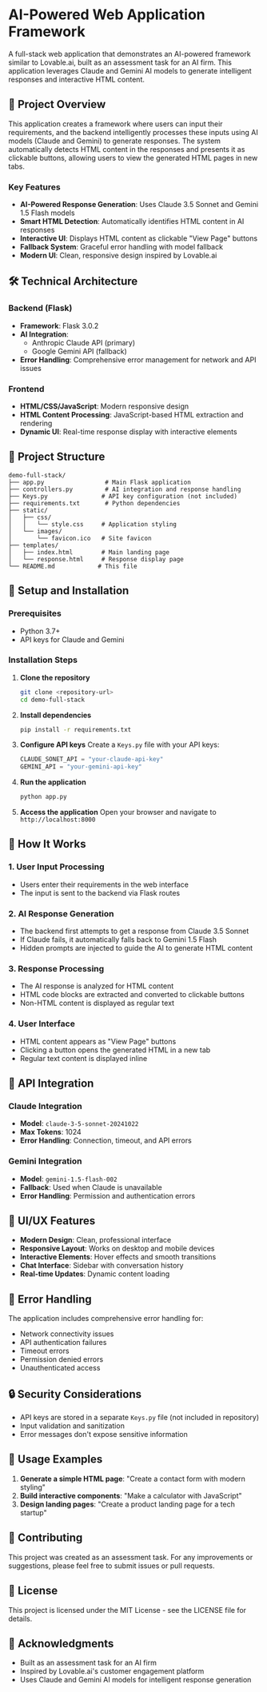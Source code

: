 # AI-Powered Web Application Framework

A full-stack web application that demonstrates an AI-powered framework similar to Lovable.ai, built as an assessment task for an AI firm. This application leverages Claude and Gemini AI models to generate intelligent responses and interactive HTML content.

## 🚀 Project Overview

This application creates a framework where users can input their requirements, and the backend intelligently processes these inputs using AI models (Claude and Gemini) to generate responses. The system automatically detects HTML content in the responses and presents it as clickable buttons, allowing users to view the generated HTML pages in new tabs.

### Key Features

- **AI-Powered Response Generation**: Uses Claude 3.5 Sonnet and Gemini 1.5 Flash models
- **Smart HTML Detection**: Automatically identifies HTML content in AI responses
- **Interactive UI**: Displays HTML content as clickable "View Page" buttons
- **Fallback System**: Graceful error handling with model fallback
- **Modern UI**: Clean, responsive design inspired by Lovable.ai

## 🛠️ Technical Architecture

### Backend (Flask)
- **Framework**: Flask 3.0.2
- **AI Integration**: 
  - Anthropic Claude API (primary)
  - Google Gemini API (fallback)
- **Error Handling**: Comprehensive error management for network and API issues

### Frontend
- **HTML/CSS/JavaScript**: Modern responsive design
- **HTML Content Processing**: JavaScript-based HTML extraction and rendering
- **Dynamic UI**: Real-time response display with interactive elements

## 📁 Project Structure

```
demo-full-stack/
├── app.py                 # Main Flask application
├── controllers.py         # AI integration and response handling
├── Keys.py               # API key configuration (not included)
├── requirements.txt       # Python dependencies
├── static/
│   ├── css/
│   │   └── style.css     # Application styling
│   └── images/
│       └── favicon.ico   # Site favicon
├── templates/
│   ├── index.html        # Main landing page
│   └── response.html     # Response display page
└── README.md            # This file
```

## 🔧 Setup and Installation

### Prerequisites
- Python 3.7+
- API keys for Claude and Gemini

### Installation Steps

1. **Clone the repository**
   ```bash
   git clone <repository-url>
   cd demo-full-stack
   ```

2. **Install dependencies**
   ```bash
   pip install -r requirements.txt
   ```

3. **Configure API keys**
   Create a `Keys.py` file with your API keys:
   ```python
   CLAUDE_SONET_API = "your-claude-api-key"
   GEMINI_API = "your-gemini-api-key"
   ```

4. **Run the application**
   ```bash
   python app.py
   ```

5. **Access the application**
   Open your browser and navigate to `http://localhost:8000`

## 🎯 How It Works

### 1. User Input Processing
- Users enter their requirements in the web interface
- The input is sent to the backend via Flask routes

### 2. AI Response Generation
- The backend first attempts to get a response from Claude 3.5 Sonnet
- If Claude fails, it automatically falls back to Gemini 1.5 Flash
- Hidden prompts are injected to guide the AI to generate HTML content

### 3. Response Processing
- The AI response is analyzed for HTML content
- HTML code blocks are extracted and converted to clickable buttons
- Non-HTML content is displayed as regular text

### 4. User Interface
- HTML content appears as "View Page" buttons
- Clicking a button opens the generated HTML in a new tab
- Regular text content is displayed inline

## 🔄 API Integration

### Claude Integration
- **Model**: `claude-3-5-sonnet-20241022`
- **Max Tokens**: 1024
- **Error Handling**: Connection, timeout, and API errors

### Gemini Integration
- **Model**: `gemini-1.5-flash-002`
- **Fallback**: Used when Claude is unavailable
- **Error Handling**: Permission and authentication errors

## 🎨 UI/UX Features

- **Modern Design**: Clean, professional interface
- **Responsive Layout**: Works on desktop and mobile devices
- **Interactive Elements**: Hover effects and smooth transitions
- **Chat Interface**: Sidebar with conversation history
- **Real-time Updates**: Dynamic content loading

## 🚨 Error Handling

The application includes comprehensive error handling for:
- Network connectivity issues
- API authentication failures
- Timeout errors
- Permission denied errors
- Unauthenticated access

## 🔒 Security Considerations

- API keys are stored in a separate `Keys.py` file (not included in repository)
- Input validation and sanitization
- Error messages don't expose sensitive information

## 📝 Usage Examples

1. **Generate a simple HTML page**: "Create a contact form with modern styling"
2. **Build interactive components**: "Make a calculator with JavaScript"
3. **Design landing pages**: "Create a product landing page for a tech startup"

## 🤝 Contributing

This project was created as an assessment task. For any improvements or suggestions, please feel free to submit issues or pull requests.

## 📄 License

This project is licensed under the MIT License - see the LICENSE file for details.

## 🙏 Acknowledgments

- Built as an assessment task for an AI firm
- Inspired by Lovable.ai's customer engagement platform
- Uses Claude and Gemini AI models for intelligent response generation
